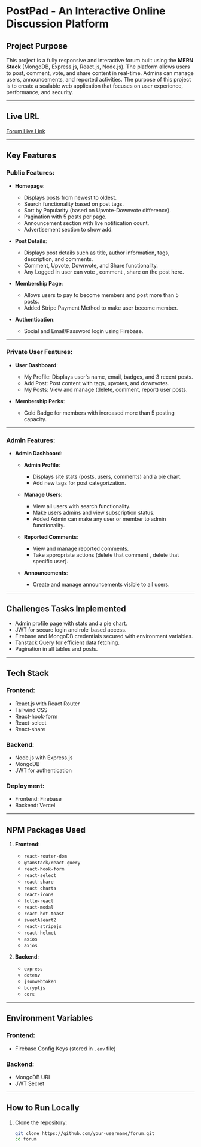 
# PostPad - An Interactive Online Discussion Platform  

## Project Purpose  
This project is a fully responsive and interactive forum built using the **MERN Stack** (MongoDB, Express.js, React.js, Node.js). The platform allows users to post, comment, vote, and share content in real-time. Admins can manage users, announcements, and reported activities. The purpose of this project is to create a scalable web application that focuses on user experience, performance, and security.

---

## Live URL  
[Forum Live Link](https://your-live-url.com)

---

## Key Features  
### Public Features:  
- **Homepage**:  
  - Displays posts from newest to oldest.  
  - Search functionality based on post tags.  
  - Sort by Popularity (based on Upvote-Downvote difference).  
  - Pagination with 5 posts per page.  
  - Announcement section with live notification count.
  - Advertisement section to show add.  

- **Post Details**:  
  - Displays post details such as title, author information, tags, description, and comments.  
  - Comment, Upvote, Downvote, and Share functionality.
  - Any Logged in user can vote , comment , share on the post here.  

- **Membership Page**:  
  - Allows users to pay to become members and post more than 5 posts.
  - Added Stripe Payment Method to make user become member.  

- **Authentication**:  
  - Social and Email/Password login using Firebase.  
    

---

### Private User Features:  
- **User Dashboard**:  
  - My Profile: Displays user's name, email, badges, and 3 recent posts.  
  - Add Post: Post content with tags, upvotes, and downvotes.  
  - My Posts: View and manage (delete, comment, report) user posts.  

- **Membership Perks**:  
  - Gold Badge for members with increased more than 5 posting capacity.  

---

### Admin Features:  
- **Admin Dashboard**:  
  - **Admin Profile**:  
    - Displays site stats (posts, users, comments) and a pie chart.  
    - Add new tags for post categorization.  

  - **Manage Users**:  
    - View all users with search functionality.  
    - Make users admins and view subscription status.
    - Added Admin can make any user or member to admin functionality.  

  - **Reported Comments**:  
    - View and manage reported comments.  
    - Take appropriate actions (delete that comment , delete that specific user).  

  - **Announcements**:  
    - Create and manage announcements visible to all users.  

---

## Challenges Tasks Implemented  
- Admin profile page with stats and a pie chart.  
- JWT for secure login and role-based access.  
- Firebase and MongoDB credentials secured with environment variables.  
- Tanstack Query for efficient data fetching.  
- Pagination in all tables and posts.  

---

## Tech Stack  
### Frontend:  
- React.js with React Router  
- Tailwind CSS  
- React-hook-form  
- React-select  
- React-share  

### Backend:  
- Node.js with Express.js  
- MongoDB 
- JWT for authentication  

### Deployment:  
- Frontend: Firebase  
- Backend: Vercel 

---

## NPM Packages Used  
1. **Frontend**:  
   - `react-router-dom`  
   - `@tanstack/react-query`  
   - `react-hook-form`  
   - `react-select`  
   - `react-share`  
   - `react charts`  
   - `react-icons`  
   - `lotte-react`  
   - `react-modal`  
   - `react-hot-toast`  
   - `sweetAleart2`  
   - `react-stripejs`  
   - `react-helmet`  
   - `axios`  
   - `axios`  

2. **Backend**:  
   - `express`    
   - `dotenv`  
   - `jsonwebtoken`  
   - `bcryptjs`  
   - `cors`  

---

## Environment Variables  
### Frontend:  
- Firebase Config Keys (stored in `.env` file)  

### Backend:  
- MongoDB URI  
- JWT Secret  

---

## How to Run Locally  
1. Clone the repository:  
   ```bash
   git clone https://github.com/your-username/forum.git
   cd forum

